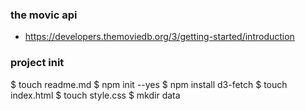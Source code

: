 ### the movic api
- https://developers.themoviedb.org/3/getting-started/introduction

### project init
$ touch readme.md
$ npm init --yes
$ npm install d3-fetch
$ touch index.html
$ touch style.css
$ mkdir data

